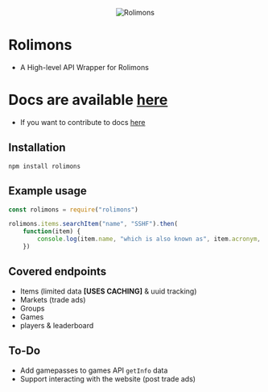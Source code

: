 
<p align="center">
  <img src="https://images-ext-2.discordapp.net/external/FCOj4u6lhFftRcr9iFT9TTgwqXNUdGyfc2THAclGkII/https/cdn.discordapp.com/icons/439980323263086602/ec5023bb9ca40c98785d505b2335ca67.png" alt="Rolimons"/>
</p>

# Rolimons
- A High-level API Wrapper for Rolimons

# Docs are available [here](https://shiawase.gitbook.io/rolimons-api-wrapper-docs/)
- If you want to contribute to docs [here](https://app.gitbook.com/invite/T0ZEwIdQo6bvNx27b3IB/cQ8kSe0SIXzmoVb0zsx0)

## Installation
```
npm install rolimons
```

## Example usage
```javascript
const rolimons = require("rolimons")

rolimons.items.searchItem("name", "SSHF").then(
    function(item) {
        console.log(item.name, "which is also known as", item.acronym, "has a demand of", item.demand)
    })

```

## Covered endpoints
- Items (limited data **[USES CACHING]** & uuid tracking)
- Markets (trade ads)
- Groups
- Games
- players & leaderboard

## To-Do
- Add gamepasses to games API `getInfo` data
- Support interacting with the website (post trade ads)
